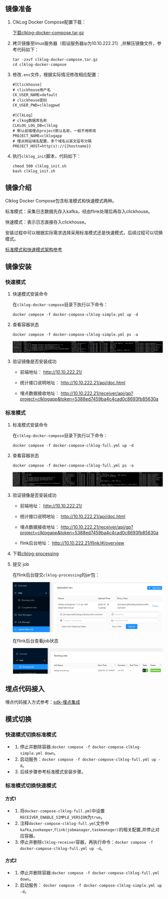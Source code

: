   
## 镜像准备

1. ClkLog Docker Compose配置下载：

    <a href="https://clklog.com/res/docker/clklog-docker-compose.tar.gz?r=24040513" target="_blank" rel="noopener" id="docker-compose-tar">下载clklog-docker-compose.tar.gz</a>

2. 拷贝镜像至linux服务器（假设服务器ip为10.10.222.21）,并解压镜像文件，参考代码如下：

    ```
    tar -zxvf clklog-docker-compose.tar.gz
    cd clklog-docker-compose 
    ```

3. 修改`.env`文件，根据实际情况修改相应配置：

    ```
    #[Clickhouse]
    # clickhouse用户名
    CK_USER_NAME=default 
    # clickhouse密码
    CK_USER_PWD=clklogpwd 

    #[ClkLog]
    # clkog数据库名称
    CLKLOG_LOG_DB=clklog    
    # 默认前端埋点project默认名称，一般不用修改
    PROJECT_NAME=clklogapp 
    # 埋点网站域名配置，多个域名以英文逗号分隔
    PROJECT_HOST=http(s)://{{hostname}} 
    ```

4. 执行`clklog_init`脚本，代码如下：

    ```
    chmod 500 clklog_init.sh
    bash clklog_init.sh
    ```

## 镜像介绍

   Clklog Docker Compose包含标准模式和快速模式两种。

   标准模式：采集日志数据先存入kafka，经由flink处理后再存入clickhouse。

   快速模式：表示日志直接存入clickhouse。

   安装过程中可以根据实际需求选择采用标准模式还是快速模式，后续过程可以切换模式。

   [标准模式和快速模式架构参考](/introduce.md?id=系统架构)

## 镜像安装

### 快速模式

1. 快速模式安装命令

   在`clklog-docker-compose`目录下执行以下命令：

    ```
    docker compose -f docker-compose-clklog-simple.yml up -d
    ```

2. 查看容器状态

    ```
    docker compose -f docker-compose-clklog-simple.yml ps -a
    ```

    ![image](../assets/imgs/simple_container.png)  

3. 验证镜像是否安装成功

   - 前端地址： <http://10.10.222.21/>

   - 统计接口说明地址： <http://10.10.222.21/api/doc.html>

   - 埋点数据接收地址： <http://10.10.222.21/receiver/api/gp?project=clklogapp&token=5388ed7459ba4c4cad0c8693fb85630a>

### 标准模式

1. 标准模式安装命令

   在`clklog-docker-compose`目录下执行以下命令：

    ```
    docker compose -f docker-compose-clklog-full.yml up -d
    ```

2. 查看容器状态

    ```
    docker compose -f docker-compose-clklog-full.yml ps -a
    ```

    ![image](../assets/imgs/full_container.png)  

3. 验证镜像是否安装成功

   - 前端地址： <http://10.10.222.21/>

   - 统计接口说明地址： <http://10.10.222.21/api/doc.html>

   - 埋点数据接收地址： <http://10.10.222.21/receiver/api/gp?project=clklogapp&token=5388ed7459ba4c4cad0c8693fb85630a>

   - flink后台地址： <http://10.10.222.21/flink/#/overview>

4. 下载[clklog-processing](https://gitee.com/clklog/clklog-processing/releases)

5. 提交 job

   在flink后台提交`clklog-processing`的jar包：

   ![image](../assets/imgs/submitjob.png)  

   在flink后台查看job状态

   ![image](../assets/imgs/flink-status.png)  

## 埋点代码接入

   埋点代码接入方式参考：[sdk-埋点集成](/quickstart/deployment.md#_9-sdk-埋点集成)

## 模式切换

### 快速模式切换标准模式

- 1. 停止并删除容器:`docker compose -f docker-compose-clklog-simple.yml down`。
- 2. 启动服务：`docker compose -f docker-compose-clklog-full.yml up -d`。
- 3. 后续步骤参考标准模式安装步骤。

### 标准模式切换快速模式

#### 方式1

- 1. 将`docker-compose-clklog-full.yml`中设置`RECEIVER_ENABLE_SIMPLE_VERSION`为`true`。
- 2. 注释`docker-compose-clklog-full.yml`文件中`kafka`,`zookeeper`,`flink(jobmanager,taskmanager)`的相关配置,并停止对应容器。
- 3. 停止并删除`clklog-receiver`容器，再执行命令：`docker compose -f docker-compose-clklog-full.yml up -d`。

#### 方式2

- 1. 停止并删除容器:`docker compose -f docker-compose-clklog-full.yml down`。
- 2. 启动服务： `docker compose -f docker-compose-clklog-simple.yml up -d`。

